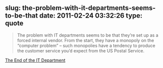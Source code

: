 slug: the-problem-with-it-departments-seems-to-be-that
date: 2011-02-24 03:32:26
type: quote
---

> The problem with IT departments seems to be that they’re set up as a forced internal vendor. From the start, they have a monopoly on the “computer problem” – such monopolies have a tendency to produce the customer service you’d expect from the US Postal Service.

[The End of the IT Department](http://37signals.com/svn/posts/2785-the-end-of-the-it-department)
